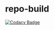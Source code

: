 # repo-build
[![Codacy Badge](https://api.codacy.com/project/badge/Grade/0e16d3109f9d4d4ca137c8bfad6ac4cf)](https://www.codacy.com/app/balmaster/repo-build?utm_source=github.com&utm_medium=referral&utm_content=balmaster/repo-build&utm_campaign=badger)